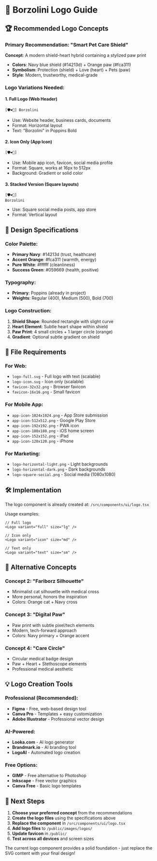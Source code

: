 # 🎨 Borzolini Logo Guide

## 🏆 **Recommended Logo Concepts**

### **Primary Recommendation: "Smart Pet Care Shield"**

**Concept**: A modern shield-heart hybrid containing a stylized paw print

- **Colors**: Navy blue shield (#14213d) + Orange paw (#fca311)
- **Symbolism**: Protection (shield) + Love (heart) + Pets (paw)
- **Style**: Modern, trustworthy, medical-grade

### **Logo Variations Needed:**

#### 1. **Full Logo** (Web Header)

```
[🛡️❤️🐾] Borzolini
```

- Use: Website header, business cards, documents
- Format: Horizontal layout
- Text: "Borzolini" in Poppins Bold

#### 2. **Icon Only** (App Icon)

```
[🛡️❤️🐾]
```

- Use: Mobile app icon, favicon, social media profile
- Format: Square, works at 16px to 512px
- Background: Gradient or solid color

#### 3. **Stacked Version** (Square layouts)

```
[🛡️❤️🐾]
Borzolini
```

- Use: Square social media posts, app store
- Format: Vertical layout

## 🎨 **Design Specifications**

### **Color Palette:**

- **Primary Navy**: #14213d (trust, healthcare)
- **Accent Orange**: #fca311 (warmth, energy)
- **Pure White**: #ffffff (cleanliness)
- **Success Green**: #059669 (health, positive)

### **Typography:**

- **Primary**: Poppins (already in project)
- **Weights**: Regular (400), Medium (500), Bold (700)

### **Logo Construction:**

1. **Shield Shape**: Rounded rectangle with slight curve
2. **Heart Element**: Subtle heart shape within shield
3. **Paw Print**: 4 small circles + 1 larger circle (orange)
4. **Gradient**: Optional subtle gradient on shield

## 📱 **File Requirements**

### **For Web:**

- `logo-full.svg` - Full logo with text (scalable)
- `logo-icon.svg` - Icon only (scalable)
- `favicon-32x32.png` - Browser favicon
- `favicon-16x16.png` - Small favicon

### **For Mobile App:**

- `app-icon-1024x1024.png` - App Store submission
- `app-icon-512x512.png` - Google Play Store
- `app-icon-192x192.png` - PWA icon
- `app-icon-180x180.png` - iOS home screen
- `app-icon-152x152.png` - iPad
- `app-icon-120x120.png` - iPhone

### **For Marketing:**

- `logo-horizontal-light.png` - Light backgrounds
- `logo-horizontal-dark.png` - Dark backgrounds
- `logo-square-social.png` - Social media (1080x1080)

## 🛠️ **Implementation**

The logo component is already created at:
`/src/components/ui/logo.tsx`

Usage examples:

```tsx
// Full logo
<Logo variant="full" size="lg" />

// Icon only
<Logo variant="icon" size="md" />

// Text only
<Logo variant="text" size="sm" />
```

## 🎯 **Alternative Concepts**

### **Concept 2: "Fariborz Silhouette"**

- Minimalist cat silhouette with medical cross
- More personal, honors the inspiration
- Colors: Orange cat + Navy cross

### **Concept 3: "Digital Paw"**

- Paw print with subtle pixel/tech elements
- Modern, tech-forward approach
- Colors: Navy primary + Orange accent

### **Concept 4: "Care Circle"**

- Circular medical badge design
- Paw + Heart + Stethoscope elements
- Professional medical aesthetic

## 💡 **Logo Creation Tools**

### **Professional (Recommended):**

- **Figma** - Free, web-based design tool
- **Canva Pro** - Templates + easy customization
- **Adobe Illustrator** - Professional vector design

### **AI-Powered:**

- **Looka.com** - AI logo generator
- **Brandmark.io** - AI branding tool
- **LogoAI** - Automated logo creation

### **Free Options:**

- **GIMP** - Free alternative to Photoshop
- **Inkscape** - Free vector graphics
- **Canva Free** - Basic logo templates

## 🚀 **Next Steps**

1. **Choose your preferred concept** from the recommendations
2. **Create the logo files** using the specifications above
3. **Replace the component** in `/src/components/ui/logo.tsx`
4. **Add logo files** to `/public/images/logos/`
5. **Update favicon** in `/public/`
6. **Test across all devices** and screen sizes

The current logo component provides a solid foundation - just replace the SVG content with your final design!
